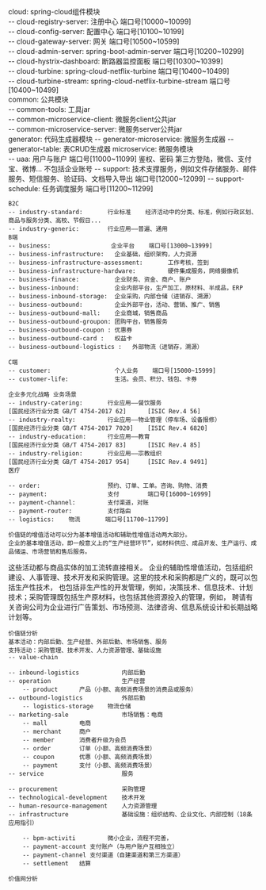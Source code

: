 cloud: spring-cloud组件模块  
    -- cloud-registry-server: 注册中心   端口号[10000~10099]  
    -- cloud-config-server: 配置中心   端口号[10100~10199]  
    -- cloud-gateway-server: 网关  端口号[10500~10599]  
    -- cloud-admin-server: spring-boot-admin-server  端口号[10200~10299]  
    -- cloud-hystrix-dashboard: 断路器监控面板  端口号[10300~10399]  
    -- cloud-turbine: spring-cloud-netflix-turbine  端口号[10400~10499]  
    -- cloud-turbine-stream: spring-cloud-netflix-turbine-stream   端口号[10400~10499]   
common:  公共模块  
    -- common-tools: 工具jar  
    -- common-microservice-client: 微服务client公共jar  
    -- common-microservice-server: 微服务server公共jar  
generator:  代码生成器模块
    -- generator-microservice: 微服务生成器
    -- generator-table: 表CRUD生成器
microservice:  微服务模块   
    -- uaa:         用户与账户  端口号[11000~11099]    鉴权、密码 第三方登陆，微信、支付宝、微博... 不包括企业账号
    -- support: 技术支撑服务，例如文件存储服务、邮件服务、短信服务、验证码、文档导入导出 端口号[12000~12099]
    -- support-schedule: 任务调度服务 端口号[11200~11299]

    B2C
    -- industry-standard:       行业标准    经济活动中的分类、标准，例如行政区划、商品与服务分类、高校、节假日...
    -- industry-generic:        行业应用——普遍、通用
    B端
    -- business:                 企业平台    端口号[13000~13999]
    -- business-infrastructure:   企业基础，组织架构，人力资源
    -- business-infrastructure-assessment:       工作考核，签到
    -- business-infrastructure-hardware:         硬件集成服务，网络摄像机
    -- business-finance:          企业财务、资金、商户、账户
    -- business-inbound:          企业内部平台，生产加工，原材料、半成品，ERP
    -- business-inbound-storage:  企业采购，内部仓储（进销存、溯源）
    -- business-outbound:         企业外部平台，活动、营销、推广、销售
    -- business-outbound-mall:    企业商城，销售商品
    -- business-outbound-groupon: 团购平台，销售服务
    -- business-outbound-coupon : 优惠券
    -- business-outbound-card :   权益卡
    -- business-outbound-logistics :   外部物流（进销存，溯源）

    C端
    -- customer:                  个人业务    端口号[15000~15999]
    -- customer-life:             生活。会员、积分、钱包、卡券

    企业多元化战略 业务场景
    -- industry-catering:       行业应用——餐饮服务                              [国民经济行业分类 GB/T 4754-2017 62]      [ISIC Rev.4 56]
    -- industry-realty:         行业应用——物业管理（停车场、设备报修）          [国民经济行业分类 GB/T 4754-2017 7020]    [ISIC Rev.4 6820]
    -- industry-education:      行业应用——教育                                  [国民经济行业分类 GB/T 4754-2017 83]      [ISIC Rev.4 85]
    -- industry-religion:       行业应用——宗教组织                              [国民经济行业分类 GB/T 4754-2017 954]     [ISIC Rev.4 9491]
    医疗

    -- order:                   预约、订单、工单。咨询、购物、消费
    -- payment:                 支付        端口号[16000~16999]
    -- payment-channel:         支付渠道，对账
    -- payment-router:          支付路由
    -- logistics:    物流       端口号[11700~11799]

    价值链的增值活动可以分为基本增值活动和辅助性增值活动两大部分。
    企业的基本增值活动，即一般意义上的“生产经营环节”，如材料供应、成品开发、生产运行、成品储运、市场营销和售后服务。
这些活动都与商品实体的加工流转直接相关。
    企业的辅助性增值活动，包括组织建设、人事管理、技术开发和采购管理。这里的技术和采购都是广义的，既可以包括生产性技术，
也包括非生产性的开发管理，例如，决策技术、信息技术、计划技术；采购管理既包括生产原材料，也包括其他资源投入的管理，例如，
聘请有关咨询公司为企业进行广告策划、市场预测、法律咨询、信息系统设计和长期战略计划等。

    价值链分析
    基本活动：内部后勤、生产经营、外部后勤、市场销售、服务
    支持活动：采购管理、技术开发、人力资源管理、基础设施
    -- value-chain

    -- inbound-logistics            内部后勤
    -- operation                    生产经营
        -- product      产品（小额、高频消费场景的消费品或服务）
    -- outbound-logistics           外部后勤
        -- logistics-storage    物流仓储
    -- marketing-sale               市场销售：电商
        -- mall         电商
        -- merchant     商户
        -- member       消费者升级为会员
        -- order        订单（小额、高频消费场景）
        -- coupon       优惠（小额、高频消费场景）
        -- payment      支付（小额、高频消费场景）
    -- service                      服务

    -- procurement                  采购管理
    -- technological-development    技术开发
    -- human-resource-management    人力资源管理
    -- infrastructure               基础设施：组织结构、企业文化、内部控制（18条应用指引）

        -- bpm-activiti         微小企业，流程不完善，
        -- payment-account 支付账户（与用户账户互相独立）
        -- payment-channel 支付渠道（自建渠道和第三方渠道）
        -- settlement   结算

    价值网分析

